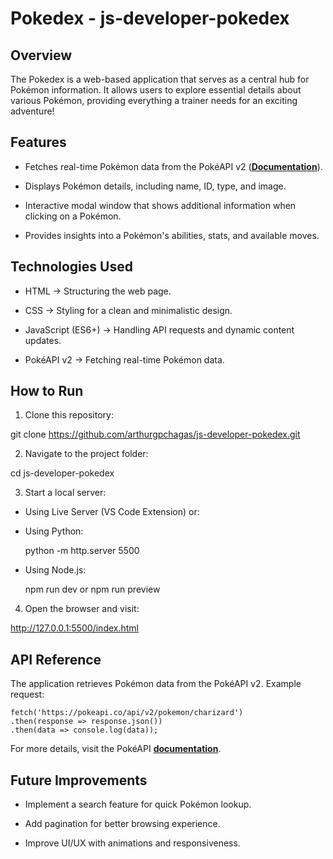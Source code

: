 # Pokedex - js-developer-pokedex

## Overview

The Pokedex is a web-based application that serves as a central hub for Pokémon information. It allows users to explore essential details about various Pokémon, providing everything a trainer needs for an exciting adventure!

## Features

* Fetches real-time Pokémon data from the PokéAPI v2 (**[Documentation](https://pokeapi.co/docs/v2#pokemon-section)**).

* Displays Pokémon details, including name, ID, type, and image.

* Interactive modal window that shows additional information when clicking on a Pokémon.

* Provides insights into a Pokémon's abilities, stats, and available moves.

## Technologies Used

* HTML → Structuring the web page.

* CSS → Styling for a clean and minimalistic design.

* JavaScript (ES6+) → Handling API requests and dynamic content updates.

* PokéAPI v2 → Fetching real-time Pokémon data.

## How to Run

1. Clone this repository:

  git clone https://github.com/arthurgpchagas/js-developer-pokedex.git

2. Navigate to the project folder:

  cd js-developer-pokedex

3. Start a local server:

  * Using Live Server (VS Code Extension) or:

  * Using Python:

    python -m http.server 5500

  * Using Node.js:

    npm run dev or npm run preview

4. Open the browser and visit:

  http://127.0.0.1:5500/index.html

## API Reference

The application retrieves Pokémon data from the PokéAPI v2. Example request:
  
    fetch('https://pokeapi.co/api/v2/pokemon/charizard')
    .then(response => response.json())
    .then(data => console.log(data));

For more details, visit the PokéAPI **[documentation](https://pokeapi.co/docs/v2#pokemon-section)**.

## Future Improvements

* Implement a search feature for quick Pokémon lookup.

* Add pagination for better browsing experience.

* Improve UI/UX with animations and responsiveness.
